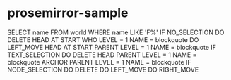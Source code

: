 # prosemirror-sample

SELECT name FROM world WHERE name LIKE 'F%'
IF NO_SELECTION
    DO DELETE 
        HEAD 
          AT START 
          WHO LEVEL = 1 NAME = blockquote
    DO LEFT_MOVE 
        HEAD
          AT START
          PARENT LEVEL = 1 NAME = blockquote
IF TEXT_SELECTION
    DO DELETE
        HEAD
          PARENT LEVEL = 1 NAME = blockquote
        ARCHOR
          PARENT LEVEL = 1 NAME = blockquote
IF NODE_SELECTION
    DO DELETE
    DO LEFT_MOVE
    DO RIGHT_MOVE
